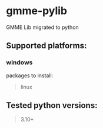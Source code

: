 # gmme-pylib
GMME Lib migrated to python

## Supported platforms:
### windows
packages to install:





> linux

## Tested python versions:
> 3.10+
